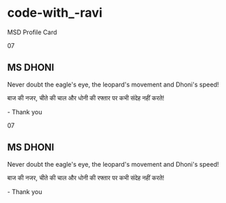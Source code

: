 # code-with_-ravi
MSD Profile Card
<!DOCTYPE html>
<html lang="en">

<head>
    <meta charset="UTF-8">
    <meta name="viewport" content="width=device-width, initial-scale=1.0">
    <title> Simple Profile Card | @codeing.gman </title>
    <link rel="stylesheet" href="style1.css">
</head>

<body>
    <div class="container">
        <div class="card">
            <div class="circle">
                <div>07</div>
            </div>
            <div class="content">
                <h2 class="title">MS DHONI</h2>
                <p>Never doubt the eagle's eye, the leopard's movement and Dhoni's speed!
                </p>
                <p>बाज की नजर, चीते की चाल और धोनी की रफ्तार पर कभी संदेह नहीं करते!</p>
                <p class="righttext">- Thank you</p>
            </div>
        </div>
    </div>
</body>

</html>

<!DOCTYPE html>
<html lang="en">

<head>
    <meta charset="UTF-8">
    <meta name="viewport" content="width=device-width, initial-scale=1.0">
    <title> Simple Profile Card | @codeing.gman </title>
    <link rel="stylesheet" href="style1.css">
</head>

<body>
    <div class="container">
        <div class="card">
            <div class="circle">
                <div>07</div>
            </div>
            <div class="content">
                <h2 class="title">MS DHONI</h2>
                <p>Never doubt the eagle's eye, the leopard's movement and Dhoni's speed!
                </p>
                <p>बाज की नजर, चीते की चाल और धोनी की रफ्तार पर कभी संदेह नहीं करते!</p>
                <p class="righttext">- Thank you</p>
            </div>
        </div>
    </div>
</body>

</html>
